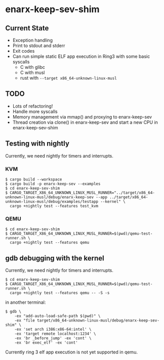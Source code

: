 # enarx-keep-sev-shim

## Current State
* Exception handling
* Print to stdout and stderr
* Exit codes
* Can run simple static ELF app execution in Ring3 with some basic syscalls
  * C with glibc
  * C with musl
  * rust with `--target x86_64-unknown-linux-musl`

## TODO
* Lots of refactoring!
* Handle more syscalls
* Memory management via mmap() and proxying to enarx-keep-sev
* Thread creation via clone() in enarx-keep-sev and start a new CPU in enarx-keep-sev-shim 

## Testing with nightly

Currently, we need nightly for timers and interrupts.

### KVM
```console
$ cargo build --workspace
$ cargo build -p enarx-keep-sev --examples
$ cd enarx-keep-sev-shim
$ CARGO_TARGET_X86_64_UNKNOWN_LINUX_MUSL_RUNNER="../target/x86_64-unknown-linux-musl/debug/enarx-keep-sev --app ../target/x86_64-unknown-linux-musl/debug/examples/testapp --kernel" \
  cargo +nightly test --features test_kvm
```

### QEMU
```console
$ cd enarx-keep-sev-shim
$ CARGO_TARGET_X86_64_UNKNOWN_LINUX_MUSL_RUNNER=$(pwd)/qemu-test-runner.sh \
  cargo +nightly test --features qemu
```

## gdb debugging with the kernel

Currently, we need nightly for timers and interrupts.

```console
$ cd enarx-keep-sev-shim
$ CARGO_TARGET_X86_64_UNKNOWN_LINUX_MUSL_RUNNER=$(pwd)/qemu-test-runner.sh \
  cargo +nightly test --features qemu -- -S -s
```

in another terminal:

```console
$ gdb \
    -ex "add-auto-load-safe-path $(pwd)" \
    -ex "file target/x86_64-unknown-linux-musl/debug/enarx-keep-sev-shim" \
    -ex 'set arch i386:x86-64:intel' \
    -ex 'target remote localhost:1234' \
    -ex 'br _before_jump' -ex 'cont' \
    -ex 'br exec_elf' -ex 'cont'
```

Currently ring 3 elf app execution is not yet supported in qemu.
